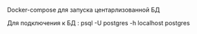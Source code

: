 Docker-compose для запуска центарлизованной БД

Для подключения к БД : psql -U postgres -h localhost postgres